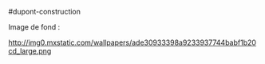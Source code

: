 #dupont-construction


Image de fond :

http://img0.mxstatic.com/wallpapers/ade30933398a9233937744babf1b20cd_large.png